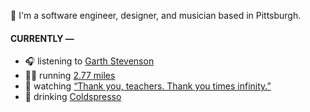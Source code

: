👋 I'm a software engineer, designer, and musician based in Pittsburgh.

#### CURRENTLY —

* 🎧 listening to [Garth Stevenson](https://www.last.fm/music/Garth+Stevenson/_/Tides)
* 🏃‍♂️ running [2.77 miles](https://www.strava.com/activities/3799946469)
* 🍿 watching [“Thank you, teachers. Thank you times infinity.”](https://youtu.be/GqmLCMiUrdo)
* 🍺 drinking [Coldspresso](https://untappd.com/user/namoscato/checkin/921709713)
